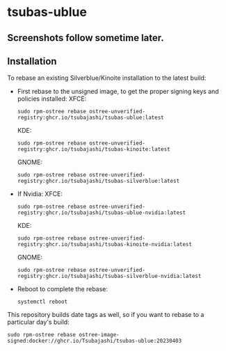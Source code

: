 # tsubas-ublue

## Screenshots follow sometime later.

## Installation

To rebase an existing Silverblue/Kinoite installation to the latest build:

- First rebase to the unsigned image, to get the proper signing keys and policies installed:
  XFCE:
  ```
  sudo rpm-ostree rebase ostree-unverified-registry:ghcr.io/tsubajashi/tsubas-ublue:latest
  ```
  KDE:
  ```
  sudo rpm-ostree rebase ostree-unverified-registry:ghcr.io/tsubajashi/tsubas-kinoite:latest
  ```
  GNOME:
  ```
  sudo rpm-ostree rebase ostree-unverified-registry:ghcr.io/tsubajashi/tsubas-silverblue:latest
  ```
- If Nvidia:
  XFCE:
  ```
  sudo rpm-ostree rebase ostree-unverified-registry:ghcr.io/tsubajashi/tsubas-ublue-nvidia:latest
  ```
  KDE:
  ```
  sudo rpm-ostree rebase ostree-unverified-registry:ghcr.io/tsubajashi/tsubas-kinoite-nvidia:latest
  ```
  GNOME:
  ```
  sudo rpm-ostree rebase ostree-unverified-registry:ghcr.io/tsubajashi/tsubas-silverblue-nvidia:latest
  ```
- Reboot to complete the rebase:
  ```
  systemctl reboot
  ```

This repository builds date tags as well, so if you want to rebase to a particular day's build:

```
sudo rpm-ostree rebase ostree-image-signed:docker://ghcr.io/Tsubajashi/tsubas-ublue:20230403
```
